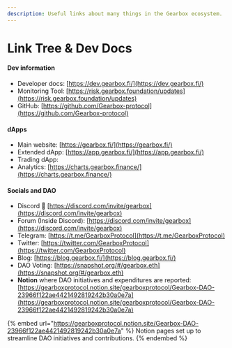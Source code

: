 ```yaml
---
description: Useful links about many things in the Gearbox ecosystem.
---
```


# Link Tree & Dev Docs

#### Dev information

* Developer docs: [https://dev.gearbox.fi/](https://dev.gearbox.fi/)
* Monitoring Tool: [https://risk.gearbox.foundation/updates](https://risk.gearbox.foundation/updates)
* GitHub: [https://github.com/Gearbox-protocol](https://github.com/Gearbox-protocol)

#### dApps

* Main website: [https://gearbox.fi/](https://gearbox.fi/)
* Extended dApp: [https://app.gearbox.fi/](https://app.gearbox.fi/)
* Trading dApp:&#x20;
* Analytics: [https://charts.gearbox.finance/](https://charts.gearbox.finance/)

#### Socials and DAO

* Discord 👾 [https://discord.com/invite/gearbox](https://discord.com/invite/gearbox)
* Forum (Inside Discord): [https://discord.com/invite/gearbox](https://discord.com/invite/gearbox)
* Telegram: [https://t.me/GearboxProtocol](https://t.me/GearboxProtocol)
* Twitter: [https://twitter.com/GearboxProtocol](https://twitter.com/GearboxProtocol)
* Blog: [https://blog.gearbox.fi/](https://blog.gearbox.fi/)
* DAO Voting: [https://snapshot.org/#/gearbox.eth](https://snapshot.org/#/gearbox.eth)
* **Notion** where DAO initiatives and expenditures are reported: [https://gearboxprotocol.notion.site/gearboxprotocol/Gearbox-DAO-23966f122ae4421492819242b30a0e7a](https://gearboxprotocol.notion.site/gearboxprotocol/Gearbox-DAO-23966f122ae4421492819242b30a0e7a)

{% embed url="https://gearboxprotocol.notion.site/Gearbox-DAO-23966f122ae4421492819242b30a0e7a" %}
Notion pages set up to streamline DAO initiatives and contributions.
{% endembed %}
